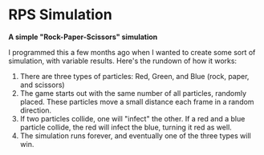 # RPS Simulation
**A simple "Rock-Paper-Scissors" simulation**

I programmed this a few months ago when I wanted to create some sort of simulation, with variable results. Here's the rundown of how it works:

1. There are three types of particles: Red, Green, and Blue (rock, paper, and scissors)
2. The game starts out with the same number of all particles, randomly placed. These particles move a small distance each frame in a random direction.
3. If two particles collide, one will "infect" the other. If a red and a blue particle collide, the red will infect the blue, turning it red as well.
4. The simulation runs forever, and eventually one of the three types will win.